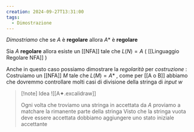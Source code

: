 ```yaml
---
creation: 2024-09-27T13:31:00
tags:
  - Dimostrazione
---
```

*Dimostriamo* che se $A$ è **regolare** allora $A*$ è **regolare**

Sia $A$ **regolare** allora esiste un [[NFA]] tale che $L(N)=A$ ( [[Linguaggio Regolare NFA]] )

Anche in questo caso possiamo dimostrare la *regolarità* per *costruzione* :
Costruiamo un [[NFA]] $M$ tale che $L(M) = A*$ , come per [[A o B]] abbiamo che dovremmo controllare molti casi di divisione della stringa di *input* $w$

>[!note] Idea
![[A✦.excalidraw]]
>
>Ogni volta che troviamo una stringa in accettata da $A$ proviamo a matchare la rimanente parte della stringa
>Visto che la stringa vuota deve essere accettata dobbiamo aggiungere uno stato iniziale accettante 

